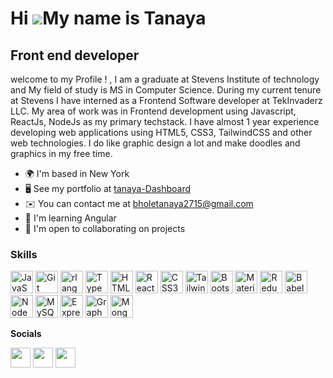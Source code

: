 Hi ![](https://user-images.githubusercontent.com/18350557/176309783-0785949b-9127-417c-8b55-ab5a4333674e.gif)My name is Tanaya 
==============================================================================================================================
Front end developer 
-------------------  
 
welcome to my Profile ! , I am a graduate at Stevens Institute of technology and My field of study is MS in Computer Science. During my current tenure at Stevens I have interned as a Frontend Software developer at TekInvaderz LLC. My area of work was in Frontend development using Javascript, ReactJs, NodeJs as my primary techstack. I have almost 1 year experience developing web applications using HTML5, CSS3, TailwindCSS and other web technologies. I do like graphic design a lot and make doodles and graphics in my free time. 
* 🌍  I'm based in New York 
* 🖥️  See my portfolio at [tanaya-Dashboard](http://tanaya-dashboard.netlify.app/)
* ✉️  You can contact me at [bholetanaya2715@gmail.com](mailto:bholetanaya2715@gmail.com) 
* 🧠  I'm learning Angular
* 🤝  I'm open to collaborating on projects
 
### Skills  
 
<p align="left"> <a href="https://developer.mozilla.org/en-US/docs/Web/JavaScript" target="_blank" rel="noreferrer"><img src="https://raw.githubusercontent.com/danielcranney/readme-generator/main/public/icons/skills/javascript-colored.svg" width="36" height="36" alt="JavaScript" /></a> <a href="https://git-scm.com/" target="_blank" rel="noreferrer"><img src="https://raw.githubusercontent.com/danielcranney/readme-generator/main/public/icons/skills/git-colored.svg" width="36" height="36" alt="Git" /></a> <a href="https://www.r-project.org/" target="_blank" rel="noreferrer"><img src="https://raw.githubusercontent.com/danielcranney/readme-generator/main/public/icons/skills/rlang-colored.svg" width="36" height="36" alt="rlang" /></a> <a href="https://www.typescriptlang.org/" target="_blank" rel="noreferrer"><img src="https://raw.githubusercontent.com/danielcranney/readme-generator/main/public/icons/skills/typescript-colored.svg" width="36" height="36" alt="TypeScript" /></a> <a href="https://developer.mozilla.org/en-US/docs/Glossary/HTML5" target="_blank" rel="noreferrer"><img src="https://raw.githubusercontent.com/danielcranney/readme-generator/main/public/icons/skills/html5-colored.svg" width="36" height="36" alt="HTML5" /></a> <a href="https://reactjs.org/" target="_blank" rel="noreferrer"><img src="https://raw.githubusercontent.com/danielcranney/readme-generator/main/public/icons/skills/react-colored.svg" width="36" height="36" alt="React" /></a> <a href="https://www.w3.org/TR/CSS/#css" target="_blank" rel="noreferrer"><img src="https://raw.githubusercontent.com/danielcranney/readme-generator/main/public/icons/skills/css3-colored.svg" width="36" height="36" alt="CSS3" /></a> <a href="https://tailwindcss.com/" target="_blank" rel="noreferrer"><img src="https://raw.githubusercontent.com/danielcranney/readme-generator/main/public/icons/skills/tailwindcss-colored.svg" width="36" height="36" alt="TailwindCSS" /></a> <a href="https://getbootstrap.com/" target="_blank" rel="noreferrer"><img src="https://raw.githubusercontent.com/danielcranney/readme-generator/main/public/icons/skills/bootstrap-colored.svg" width="36" height="36" alt="Bootstrap" /></a> <a href="https://mui.com/" target="_blank" rel="noreferrer"><img src="https://raw.githubusercontent.com/danielcranney/readme-generator/main/public/icons/skills/materialui-colored.svg" width="36" height="36" alt="Material UI" /></a> <a href="https://redux.js.org/" target="_blank" rel="noreferrer"><img src="https://raw.githubusercontent.com/danielcranney/readme-generator/main/public/icons/skills/redux-colored.svg" width="36" height="36" alt="Redux" /></a> <a href="https://babeljs.io/" target="_blank" rel="noreferrer"><img src="https://raw.githubusercontent.com/danielcranney/readme-generator/main/public/icons/skills/babel-colored.svg" width="36" height="36" alt="Babel" /></a> <a href="https://nodejs.org/en/" target="_blank" rel="noreferrer"><img src="https://raw.githubusercontent.com/danielcranney/readme-generator/main/public/icons/skills/nodejs-colored.svg" width="36" height="36" alt="NodeJS" /></a> <a href="https://www.mysql.com/" target="_blank" rel="noreferrer"><img src="https://raw.githubusercontent.com/danielcranney/readme-generator/main/public/icons/skills/mysql-colored.svg" width="36" height="36" alt="MySQL" /></a> <a href="https://expressjs.com/" target="_blank" rel="noreferrer"><img src="https://raw.githubusercontent.com/danielcranney/readme-generator/main/public/icons/skills/express-colored.svg" width="36" height="36" alt="Express" /></a> <a href="https://graphql.org/" target="_blank" rel="noreferrer"><img src="https://raw.githubusercontent.com/danielcranney/readme-generator/main/public/icons/skills/graphql-colored.svg" width="36" height="36" alt="GraphQL" /></a> <a href="https://www.mongodb.com/" target="_blank" rel="noreferrer"><img src="https://raw.githubusercontent.com/danielcranney/readme-generator/main/public/icons/skills/mongodb-colored.svg" width="36" height="36" alt="MongoDB" /></a> </p>
 
**Socials** 
<p align="left"> <a href="https://www.github.com/bholetanaya2715" target="_blank" rel="noreferrer"><img src="https://raw.githubusercontent.com/danielcranney/readme-generator/main/public/icons/socials/github.svg" width="32" height="32" /></a> <a href="http://www.instagram.com/life_long_fabulous" target="_blank" rel="noreferrer"><img src="https://raw.githubusercontent.com/danielcranney/readme-generator/main/public/icons/socials/instagram.svg" width="32" height="32" /></a> <a href="https://www.linkedin.com/in/tanayabhole/" target="_blank" rel="noreferrer"><img src="https://raw.githubusercontent.com/danielcranney/readme-generator/main/public/icons/socials/linkedin.svg" width="32" height="32" /></a></p>
<!---
# Badges
<!--
<b>My GitHub Stats</b>
<
<a href="http://www.github.com/bholetanaya2715"><img src="https://github-readme-stats.vercel.app/api?username=bholetanaya2715&show_icons=true&hide=&count_private=true&title_color=22c55e&text_color=facc15&icon_color=ec4899&bg_color=581c87&hide_border=true&show_icons=true" alt="bholetanaya2715's GitHub stats" /></a>
<a href="http://www.github.com/bholetanaya2715"><img src="https://github-readme-streak-stats.herokuapp.com/?user=bholetanaya2715&stroke=facc15&background=581c87&ring=22c55e&fire=22c55e&currStreakNum=facc15&currStreakLabel=22c55e&sideNums=facc15&sideLabels=facc15&dates=facc15&hide_border=true" /></a>
<a href="http://www.github.com/bholetanaya2715"><img src="https://github-readme-activity-graph.cyclic.app/graph?username=bholetanaya2715&bg_color=581c87&color=facc15&line=ec4899&point=facc15&area_color=581c87&area=true&hide_border=true&custom_title=GitHub%20Commits%20Graph" alt="GitHub Commits Graph" /></a>
<a href="https://github.com/bholetanaya2715" align="left"><img src="https://github-readme-stats.vercel.app/api/top-langs/?username=bholetanaya2715&langs_count=10&title_color=22c55e&text_color=facc15&icon_color=ec4899&bg_color=581c87&hide_border=true&locale=en&custom_title=Top%20%Languages" alt="Top Languages" /></a> --->

